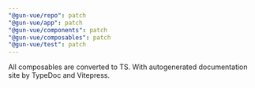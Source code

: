 ```yaml
---
"@gun-vue/repo": patch
"@gun-vue/app": patch
"@gun-vue/components": patch
"@gun-vue/composables": patch
"@gun-vue/test": patch
---
```


All composables are converted to TS. With autogenerated documentation site by TypeDoc and Vitepress.
